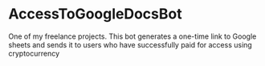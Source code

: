 # AccessToGoogleDocsBot
One of my freelance projects. This bot generates a one-time link to Google sheets and sends it to users who have successfully paid for access using cryptocurrency
